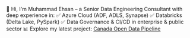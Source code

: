 👋 Hi, I'm Muhammad Ehsan – a Senior Data Engineering Consultant with deep experience in:
✅ Azure Cloud (ADF, ADLS, Synapse)
✅ Databricks (Delta Lake, PySpark)
✅ Data Governance & CI/CD in enterprise & public sector
📊 Explore my latest project: [Canada Open Data Pipeline](https://github.com/ehsanullah/canada-open-data-pipeline)


<!--
**ehsan4u/ehsan4u** is a ✨ _special_ ✨ repository because its `README.md` (this file) appears on your GitHub profile.

Here are some ideas to get you started:

- 🔭 I’m currently working on ...
- 🌱 I’m currently learning ...
- 👯 I’m looking to collaborate on ...
- 🤔 I’m looking for help with ...
- 💬 Ask me about ...
- 📫 How to reach me: ...
- 😄 Pronouns: ...
- ⚡ Fun fact: ...
-->
